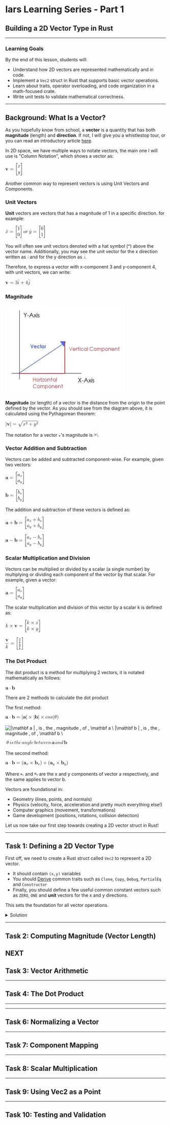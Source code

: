 # lars Learning Series - Part 1
## Building a 2D Vector Type in Rust

---

###  Learning Goals
By the end of this lesson, students will:

- Understand how 2D vectors are represented mathematically and in code.  
- Implement a `Vec2` struct in Rust that supports basic vector operations.  
- Learn about traits, operator overloading, and code organization in a math-focused crate.  
- Write unit tests to validate mathematical correctness.  

---

## Background: What Is a Vector?

As you hopefully know from school, a **vector** is a quantity that has both **magnitude** (length) and **direction**. If not, I will give you a whistlestop tour, or you can read an introductory article [here](https://www.mathsisfun.com/algebra/vectors.html).

In 2D space, we have multiple ways to notate vectors, the main one I will use is "Column Notation", which shows a vector as:

![\mathbf v = \begin{bmatrix} x \\ y \\ \end{bmatrix}](./equations/vec2/Vector_definition.png)

Another common way to represent vectors is using Unit Vectors and Components.
### Unit Vectors
**Unit** vectors are vectors that has a magnitude of 1 in a specific direction. for example:

![\hat x = \begin{bmatrix} 1 \\ 0 \\ \end{bmatrix}](./equations/vec2/hat_definition.png)

You will often see unit vectors denoted with a hat symbol (^) above the vector name.
Additionally, you may see the unit vector for the x direction written as ![\hat i](./equations/general/i_hat.png) and for the y direction as ![\hat j](./equations/general/j_hat.png).

Therefore, to express a vector with x-component 3 and y-component 4, with unit vectors, we can write:

![\mathbf v = 4 \hat x + 4 \hat y](./equations/vec2/vector_with_unit_vectors.png)

### Magnitude
![Diagram showing vector magnitude](./images/vectordecomp.webp)


**Magnitude** (or length) of a vector is the distance from the origin to the point defined by the vector. As you should see from the diagram above, it is calculated using the Pythagorean theorem:

![|\mathbf v| = \sqrt{x^2 + y^2}](./equations/vec2/magnitude_definition.png)

The notation for a vector ![v](./equations/general/v.png)'s magnitude is ![|\mathbf v|](./equations/general/abs_v.png).

### Vector Addition and Subtraction
Vectors can be added and subtracted component-wise. For example, given two vectors:

![\mathbf a = \begin{bmatrix} a_x \\ a_y \\ \end{bmatrix}](./equations/vec2/vector_a_definition.png)

![\mathbf b = \begin{bmatrix} b_x \\ b_y \\ \end{bmatrix}](./equations/vec2/vector_b_definition.png)

The addition and subtraction of these vectors is defined as:

![\mathbf a + \mathbf b = \begin{bmatrix} a_x + b_x \\ a_y + b_y \\ \end{bmatrix}](./equations/vec2/vector_addition.png)

![\mathbf a - \mathbf b = \begin{bmatrix} a_x - b_x \\ a_y - b_y \\ \end{bmatrix}](./equations/vec2/vector_subtraction.png)

### Scalar Multiplication and Division
Vectors can be multiplied or divided by a scalar (a single number) by multiplying or dividing each component of the vector by that scalar. For example, given a vector:

![\mathbf v = \begin{bmatrix} x \\ y \\ \end{bmatrix}](./equations/vec2/vector_a_definition.png)

The scalar multiplication and division of this vector by a scalar k is defined as:

![k \times \mathbf v = \begin{bmatrix} k \times x \\ k \times y \\ \end{bmatrix}](./equations/vec2/scalar_multiplication.png)

![\frac{\mathbf v}{k} = \begin{bmatrix} \frac{x}{k} \\ \frac{y}{k} \\ \end{bmatrix}](./equations/vec2/scalar_division.png)

### The Dot Product
The dot product is a method for multiplying 2 vectors, it is notated mathematically as follows:

![\mathbf a \cdot \mathbf b](./equations/vec2/adotb.png)

There are 2 methods to calculate the dot product

The first method:

![\mathbf a \cdot \mathbf b = |\mathbf a | \times |\mathbf b| \times cos(\theta)](./equations/vec2/dot_product_1.png)

![|\mathbf a | \, is \, the \, magnitude \, of  \, \mathbf a \\
|\mathbf b | \, is \, the \, magnitude \, of  \, \mathbf b \\](equations/vec2/dot%20product_1_1.png)

![\theta \, is \, the \, angle \, between \, \mathbf a \, and \, \mathbf b](equations/vec2/dot_product_1_2.png)

The second method:

![\mathbf a \cdot \mathbf b = (\mathbf a_x \times \mathbf b_x) + (\mathbf a_y \times \mathbf b_y)](./equations/vec2/dot_product_2.png)

Where ![\mathbf a_x](./equations/general/a_x.png) and ![\mathbf a_y](./equations/general/a_y.png) are the x and y components of vector a respectively, and the same applies to vector b.

Vectors are foundational in:
- Geometry (lines, points, and normals)  
- Physics (velocity, force, acceleration and pretty much everything else!)  
- Computer graphics (movement, transformations)  
- Game development (positions, rotations, collision detection)


Let us now take our first step towards creating a 2D vector struct in Rust!


---

##  Task 1: Defining a 2D Vector Type

First off, we need to create a Rust struct called `Vec2` to represent a 2D vector.
- It should contain `(x,y)` variables
- You should [Derive](https://doc.rust-lang.org/rust-by-example/trait/derive.html) common traits such as `Clone`, `Copy`, `Debug`, `PartialEq` and `Constructor`
- Finally, you should define a few useful common constant vectors such as `ZERO`, `ONE` and **unit** vectors for the x and y directions.


This sets the foundation for all vector operations.
<details>
<summary>Solution</summary>

```rust
#[derive(Add, Sub, Div, Mul, Neg, Clone, Copy, Debug, PartialEq, PartialOrd, Constructor)]
pub struct Vec2 {
pub x: f64,
pub y: f64,
}


impl Vec2 {
pub const ZERO: Vec2 = Vec2 { x: 0.0, y: 0.0 };
pub const ONE: Vec2 = Vec2 { x: 1.0, y: 1.0 };
pub const UNIT_X: Vec2 = Vec2 { x: 1.0, y: 0.0 };
pub const UNIT_Y: Vec2 = Vec2 { x: 0.0, y: 1.0 };
}
``` 
</details>


---

##  Task 2: Computing Magnitude (Vector Length)
NEXT
---
##  Task 3: Vector Arithmetic

---

##  Task 4: The Dot Product

---



---

##  Task 6: Normalizing a Vector


---

##  Task 7: Component Mapping

---

##  Task 8: Scalar Multiplication

---

##  Task 9: Using Vec2 as a Point


---

##  Task 10: Testing and Validation



